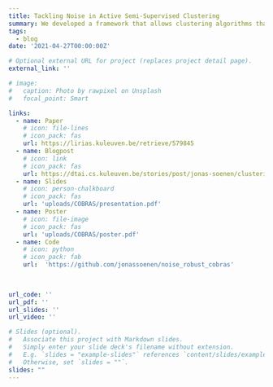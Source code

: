 ```yaml
---
title: Tackling Noise in Active Semi-Supervised Clustering
summary: We developed a framework that allows clustering algorithms that leverage expert feedback to handle and reason about expert mistakes.
tags:
  - blog
date: '2021-04-27T00:00:00Z'

# Optional external URL for project (replaces project detail page).
external_link: ''

# image:
#   caption: Photo by rawpixel on Unsplash
#   focal_point: Smart

links:
  - name: Paper
    # icon: file-lines
    # icon_pack: fas
    url: https://lirias.kuleuven.be/retrieve/579845
  - name: Blogpost
    # icon: link
    # icon_pack: fas
    url: https://dtai.cs.kuleuven.be/stories/post/jonas-soenen/clustering-with-user-feedback/
  - name: Slides
    # icon: person-chalkboard
    # icon_pack: fas
    url: 'uploads/COBRAS/presentation.pdf'
  - name: Poster
    # icon: file-image
    # icon_pack: fas
    url: 'uploads/COBRAS/poster.pdf'
  - name: Code
    # icon: python
    # icon_pack: fab
    url:  'https://github.com/jonassoenen/noise_robust_cobras'
  

  
url_code: ''
url_pdf: ''
url_slides: ''
url_video: ''

# Slides (optional).
#   Associate this project with Markdown slides.
#   Simply enter your slide deck's filename without extension.
#   E.g. `slides = "example-slides"` references `content/slides/example-slides.md`.
#   Otherwise, set `slides = ""`.
slides: ""
---
```


